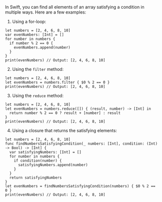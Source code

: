 In Swift, you can find all elements of an array satisfying a condition in multiple ways. Here are a few examples:

1. Using a for-loop:
```
let numbers = [2, 4, 6, 8, 10]
var evenNumbers: [Int] = []
for number in numbers {
  if number % 2 == 0 {
    evenNumbers.append(number)
  }
}
print(evenNumbers) // Output: [2, 4, 6, 8, 10]
```

2. Using the `filter` method:
```
let numbers = [2, 4, 6, 8, 10]
let evenNumbers = numbers.filter { $0 % 2 == 0 }
print(evenNumbers) // Output: [2, 4, 6, 8, 10]
```

3. Using the `reduce` method:
```
let numbers = [2, 4, 6, 8, 10]
let evenNumbers = numbers.reduce([]) { (result, number) -> [Int] in
  return number % 2 == 0 ? result + [number] : result
}
print(evenNumbers) // Output: [2, 4, 6, 8, 10]
```

4. Using a closure that returns the satisfying elements:
```
let numbers = [2, 4, 6, 8, 10]
func findNumbersSatisfyingCondition(_ numbers: [Int], condition: (Int) -> Bool) -> [Int] {
  var satisfyingNumbers: [Int] = []
  for number in numbers {
    if condition(number) {
      satisfyingNumbers.append(number)
    }
  }
  return satisfyingNumbers
}
let evenNumbers = findNumbersSatisfyingCondition(numbers) { $0 % 2 == 0 }
print(evenNumbers) // Output: [2, 4, 6, 8, 10]
```